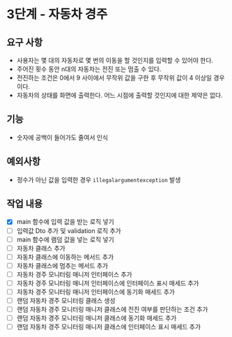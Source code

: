 # 3단계 - 자동차 경주


## 요구 사항
- 사용자는 몇 대의 자동차로 몇 번의 이동을 할 것인지를 입력할 수 있어야 한다.
- 주어진 횟수 동안 n대의 자동차는 전진 또는 멈출 수 있다.
- 전진하는 조건은 0에서 9 사이에서 무작위 값을 구한 후 무작위 값이 4 이상일 경우이다.
- 자동차의 상태를 화면에 출력한다. 어느 시점에 출력할 것인지에 대한 제약은 없다.

## 기능
- 숫자에 공백이 들어가도 줄여서 인식

## 예외사항
- 정수가 아닌 값을 입력한 경우 `illegalargumentexception` 발생

## 작업 내용
- [x] main 함수에 입력 값을 받는 로직 넣기
- [ ] 입력값 Dto 추가 및 validation 로직 추가
- [ ] main 함수에 램덤 값을 넣는 로직 넣기
- [ ] 자동차 클래스 추가
- [ ] 자동차 클래스에 이동하는 메서드 추가
- [ ] 자동차 클래스에 멈추는 메서드 추가
- [ ] 자동차 경주 모니터링 매니저 인터페이스 추가
- [ ] 자동차 경주 모니터링 매니저 인터페이스에 인터페이스 표시 매세드 추가
- [ ] 자동차 경주 모니터링 매니저 인터페이스에 동기화 매세드 추가
- [ ] 랜덤 자동차 경주 모니터링 클래스 생성
- [ ] 랜덤 자동차 경주 모니터링 매니저 클래스에 전진 여부를 판단하는 조건 추가
- [ ] 랜덤 자동차 경주 모니터링 매니저 클래스에 동기화 매세드 추가
- [ ] 랜덤 자동차 경주 모니터링 매니저 클래스에 인터페이스 표시 매세드 추가
